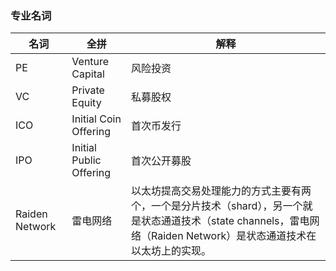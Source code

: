 ### 专业名词

|名词|全拼|解释|
|---|---|---|
|PE| Venture Capital | 风险投资 |
|VC| Private Equity  | 私募股权 |
|ICO| Initial Coin Offering | 首次币发行 |
|IPO| Initial Public Offering  | 首次公开募股 |
|Raiden Network| 雷电网络 | 以太坊提高交易处理能力的方式主要有两个，一个是分片技术（shard），另一个就是状态通道技术（state channels，雷电网络（Raiden Network）是状态通道技术在以太坊上的实现。 |